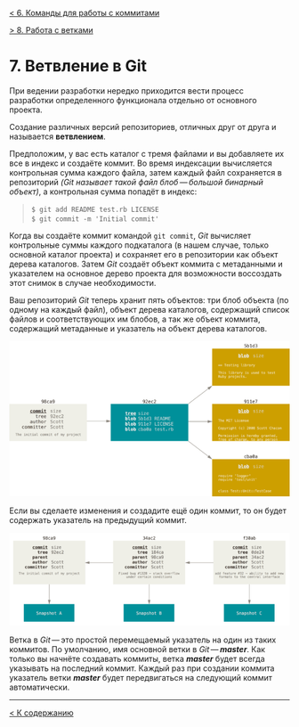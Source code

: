 [< 6. Команды для работы с коммитами](./commits6.md)

[> 8. Работа с ветками](./branch8.md)

# **7. Ветвление в Git**

При ведении разработки нередко приходится вести процесс разработки определенного функционала отдельно от основного проекта.

Создание различных версий репозиториев, отличных друг от друга и называется **ветвлением**. 

Предположим, у вас есть каталог с тремя файлами и вы добавляете их все в индекс и создаёте коммит. Во время индексации вычисляется контрольная сумма каждого файла, затем каждый файл сохраняется в репозиторий _(Git называет такой файл блоб — большой бинарный объект)_, а контрольная сумма попадёт в индекс:

> `$ git add README test.rb LICENSE`  
> `$ git commit -m 'Initial commit'`

Когда вы создаёте коммит командой `git commit`, _Git_ вычисляет контрольные суммы каждого подкаталога (в нашем случае, только основной каталог проекта) и сохраняет его в репозитории как объект дерева каталогов. Затем _Git_ создаёт объект коммита с метаданными и указателем на основное дерево проекта для возможности воссоздать этот снимок в случае необходимости.

Ваш репозиторий _Git_ теперь хранит пять объектов: три блоб объекта (по одному на каждый файл), объект дерева каталогов, содержащий список файлов и соответствующих им блобов, а так же объект коммита, содержащий метаданные и указатель на объект дерева каталогов.

![Коммит и его дерево](./assets/commit-and-tree.png "Коммит и его дерево")

Если вы сделаете изменения и создадите ещё один коммит, то он будет содержать указатель на предыдущий коммит.

![Коммит и его родители](./assets/commits-and-parents.png "Коммит и его родители")

Ветка в _Git_ — это простой перемещаемый указатель на один из таких коммитов. По умолчанию, имя основной ветки в _Git_ — ***master***. Как только вы начнёте создавать коммиты, ветка ***master*** будет всегда указывать на последний коммит. Каждый раз при создании коммита указатель ветки ***master*** будет передвигаться на следующий коммит автоматически.

---

[< К содержанию](./readme.md)